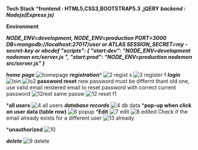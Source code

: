 **Tech Stack** 
  ***frontend : HTML5,CSS3,BOOTSTRAP5.3 ,jQERY**
  ***backend : Nodejs(Express js)***

**Environment**

***NODE_ENV=development,
NODE_ENV=production
PORT=3000
DB=mongodb://localhost:27017/user   or ATLAS 
SESSION_SECRET=my -secret-key   or abcdef
 "scripts": {
    "start:dev": "NODE_ENV=development nodemon src/server.js ",
    "start:prod": "NODE_ENV=production nodemon src/server.js"
  }***

  
***home page***
![homepage](https://github.com/user-attachments/assets/b1a35ded-a85b-49ad-a734-a4c00d712247)
***registration****
![2 regist s](https://github.com/user-attachments/assets/21f25e1d-9414-4c14-95e1-8aa9db720372)
![3 register f](https://github.com/user-attachments/assets/8c44334d-0ddd-4c6c-af07-ae0026d7e6d9)
***login***
![loin](https://github.com/user-attachments/assets/c03e6c11-1825-43e5-8f85-480dcaa8685c)
![lo2](https://github.com/user-attachments/assets/8902f81a-7527-466c-bc09-7eaf5471376a)
**password reset**
  new password must be differnt thant old one, use valid email reistered email to reset password with correct current password
![12rest same passw](https://github.com/user-attachments/assets/fc871734-9b79-49f9-8c14-b5fc9894fe19)
![12 reset f1](https://github.com/user-attachments/assets/952ed55b-f698-4f93-8abc-6a63e6b320f1)

***all users**
![4 all users](https://github.com/user-attachments/assets/28be9742-d508-489a-9854-064e7e2fd14b)
***database records***
![4 db data](https://github.com/user-attachments/assets/18ff23ab-c276-4d3d-af49-1b33499572d7)
***pop-up when click on user data (table row)**
![6 popup](https://github.com/user-attachments/assets/0a276e5e-32ff-471e-9661-fefaea563b52)
***Edit**
![7 edit](https://github.com/user-attachments/assets/87807ae0-c908-402a-b554-f2966157f079)
![8 edited](https://github.com/user-attachments/assets/b7089112-ff71-40e4-a316-9c6be32c2e00)
 Check if the email already exists for a different user
 ![13 already](https://github.com/user-attachments/assets/bca28920-9b04-44ee-add3-aff33ae227d9)

***unauthorized**
![10](https://github.com/user-attachments/assets/9de534b0-eafd-4e97-91f6-2a7170d0099b)

***delete***
![9 delete](https://github.com/user-attachments/assets/1ef394dc-dc4d-4c03-9a04-0a7999c86c1d)
